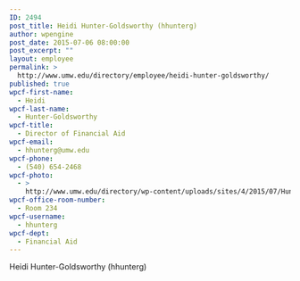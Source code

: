 ```yaml
---
ID: 2494
post_title: Heidi Hunter-Goldsworthy (hhunterg)
author: wpengine
post_date: 2015-07-06 08:00:00
post_excerpt: ""
layout: employee
permalink: >
  http://www.umw.edu/directory/employee/heidi-hunter-goldsworthy/
published: true
wpcf-first-name:
  - Heidi
wpcf-last-name:
  - Hunter-Goldsworthy
wpcf-title:
  - Director of Financial Aid
wpcf-email:
  - hhunterg@umw.edu
wpcf-phone:
  - (540) 654-2468
wpcf-photo:
  - >
    http://www.umw.edu/directory/wp-content/uploads/sites/4/2015/07/Hunter-Goldsworthy_Heidi_257.jpg
wpcf-office-room-number:
  - Room 234
wpcf-username:
  - hhunterg
wpcf-dept:
  - Financial Aid
---
```

Heidi Hunter-Goldsworthy (hhunterg)